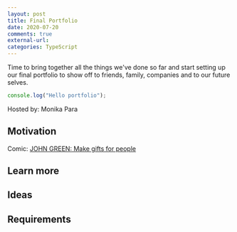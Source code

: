 ```yaml
---
layout: post
title: Final Portfolio 
date: 2020-07-20
comments: true
external-url:
categories: TypeScript
---
```


Time to bring together all the things we've done so far and start setting up our final portfolio to show off to friends, family, companies and to our future selves.

```ts
console.log("Hello portfolio");
```

Hosted by: Monika Para

## Motivation

Comic: [JOHN GREEN: Make gifts for people](http://www.zenpencils.com/comic/119-john-green-make-gifts-for-people/)

## Learn more



## Ideas

## Requirements